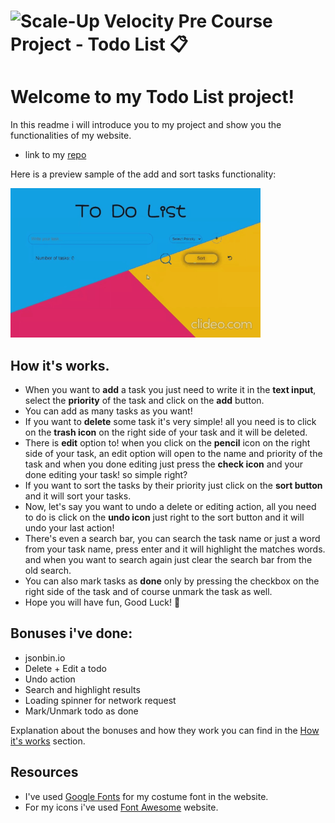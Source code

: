 # ![Scale-Up Velocity](./readme-files/logo-main.png) Pre Course Project - Todo List 📋

# Welcome to my Todo List project!

In this readme i will introduce you to my project and show you the functionalities of my website.

- link to my [repo](https://github.com/DvirYadai/Todo-List-Project/tree/AsyncAwait)

Here is a preview sample of the add and sort tasks functionality:

![add and sort tasks](./readme-files/add-and-sort-tasks.gif)

## How it's works.

- When you want to **add** a task you just need to write it in the **text input**, select the **priority** of the task and click on the **add** button.
- You can add as many tasks as you want!
- If you want to **delete** some task it's very simple! all you need is to click on the **trash icon** on the right side of your task and it will be deleted.
- There is **edit** option to! when you click on the **pencil** icon on the right side of your task, an edit option will open to the name and priority of the task
  and when you done editing just press the **check icon** and your done editing your task! so simple right?
- If you want to sort the tasks by their priority just click on the **sort button** and it will sort your tasks.
- Now, let's say you want to undo a delete or editing action, all you need to do is click on the **undo icon** just right to the sort button
  and it will undo your last action!
- There's even a search bar, you can search the task name or just a word from your task name, press enter and it will highlight the matches words.
  and when you want to search again just clear the search bar from the old search.
- You can also mark tasks as **done** only by pressing the checkbox on the right side of the task and of course unmark the task as well.
- Hope you will have fun, Good Luck! 🤘

## Bonuses i've done:

- jsonbin.io
- Delete + Edit a todo
- Undo action
- Search and highlight results
- Loading spinner for network request
- Mark/Unmark todo as done

Explanation about the bonuses and how they work you can find in the [How it's works](#How-it's-works.) section.

## Resources

- I've used [Google Fonts](https://fonts.google.com/) for my costume font in the website.
- For my icons i've used [Font Awesome](https://fontawesome.com/) website.
